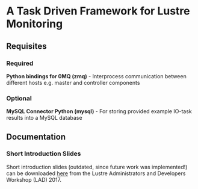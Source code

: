 # A Task Driven Framework for Lustre Monitoring 

## Requisites
### Required
**Python bindings for 0MQ (zmq)** - Interprocess communication between different hosts e.g. master and controller components
### Optional
**MySQL Connector Python (mysql)** - For storing provided example IO-task results into a MySQL database

## Documentation
### Short Introduction Slides
Short introduction slides (outdated, since future work was implemented!) can be downloaded [here](https://www.eofs.eu/_media/events/lad17/05_gabriele_iannetti_task_driven_framework_for_lustre_monitoring.pdf) from the Lustre Administrators and Developers Workshop (LAD) 2017.
